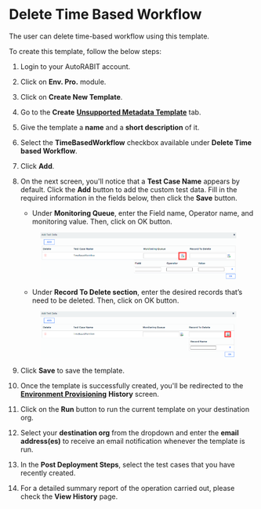 # Delete Time Based Workflow

The user can delete time-based workflow using this template.

To create this template, follow the below steps:

1. Login to your AutoRABIT account.
2. Click on **Env. Pro.** module.
3. Click on **Create New Template**.
4. Go to the **Create** [**Unsupported Metadata Template**](./) tab.
5. Give the template a **name** and a **short description** of it.
6. Select the **TimeBasedWorkflow** checkbox available under **Delete Time based Workflow**.
7. Click **Add**.
8.  On the next screen, you'll notice that a **Test Case Name** appears by default. Click the **Add** button to add the custom test data. Fill in the required information in the fields below, then click the **Save** button.

    * Under **Monitoring Queue**, enter the Field name, Operator name, and monitoring value. Then, click on OK button.

    <figure><img src="../../../../../.gitbook/assets/image (62).png" alt=""><figcaption></figcaption></figure>

    * Under **Record To Delete section**, enter the desired records that’s need to be deleted. Then, click on OK button.

    <figure><img src="../../../../../.gitbook/assets/image (63).png" alt=""><figcaption></figcaption></figure>
9. Click **Save** to save the template.
10. Once the template is successfully created, you'll be redirected to the [**Environment Provisioning**](https://knowledgebase.autorabit.com/docs/environment-provisioning) **History** screen.
11. Click on the **Run** button to run the current template on your destination org.
12. Select your **destination org** from the dropdown and enter the **email address(es)** to receive an email notification whenever the template is run.
13. In the **Post Deployment Steps**, select the test cases that you have recently created.&#x20;
14. For a detailed summary report of the operation carried out, please check the **View History** page.
